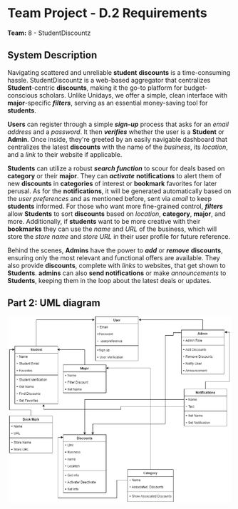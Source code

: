 # Team Project - D.2 Requirements

**Team:** 8 - StudentDiscountz

## System Description

Navigating scattered and unreliable **student** **discounts** is a time-consuming hassle. StudentDiscountz is a web-based aggregator that centralizes **Student**-centric **discounts**, making it the go-to platform for budget-conscious scholars. Unlike Unidays, we offer a simple, clean interface with **major**-specific ***filters***, serving as an essential money-saving tool for **students**.

**Users** can register through a simple ***sign-up*** process that asks for an *email address* and a *password*. It then ***verifies*** whether the user is a **Student** or **Admin**. Once inside, they're greeted by an easily navigable dashboard that centralizes the latest **discounts** with the name of the *business*, its *location*, and a *link* to their website if applicable.

**Students** can utilize a robust ***search function*** to scour for deals based on **category** or their **major**. They can ***activate*** **notifications** to alert them of new **discounts** in **categories** of interest or **bookmark** favorites for later perusal. As for the **notifications**, it will be generated automatically based on the *user preferences* and as mentioned before, sent via *email* to keep **students** informed. For those who want more fine-grained control, ***filters*** allow **Students** to sort **discounts** based on *location*, **category**, **major**, and more. Additionally, if **students** want to be more creative with their **bookmarks** they can use the *name* and *URL* of the business, which will store the *store name* and *store URL* in their user profile for future reference. 

Behind the scenes, **Admins** have the power to ***add*** or ***remove*** **discounts**, ensuring only the most relevant and functional offers are available. They also provide **discounts**, complete with *links* to websites, that get shown to **Students**. **admins** can also **send notifications** or make *announcements* to **Students**, keeping them in the loop about the latest deals or updates.


## Part 2: UML diagram
![Student Discountz UML](./assets/deliverable-03/studentUML.png)

